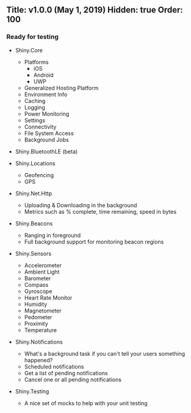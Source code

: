 Title: v1.0.0 (May 1, 2019)
Hidden: true
Order: 100
---

### Ready for testing
* Shiny.Core
    * Platforms
        * iOS
        * Android
        * UWP
    * Generalized Hosting Platform
    * Environment Info
    * Caching
    * Logging
    * Power Monitoring
    * Settings
    * Connectivity
    * File System Access
    * Background Jobs

* Shiny.BluetoothLE (beta)
* Shiny.Locations
    * Geofencing
    * GPS

* Shiny.Net.Http
    * Uploading & Downloading in the background
    * Metrics such as % complete, time remaining, speed in bytes

* Shiny.Beacons
    * Ranging in foreground 
    * Full background support for monitoring beacon regions

* Shiny.Sensors
    * Accelerometer
    * Ambient Light
    * Barometer
    * Compass
    * Gyroscope
    * Heart Rate Monitor
    * Humidity
    * Magnetometer
    * Pedometer
    * Proximity
    * Temperature

* Shiny.Notifications
    * What's a background task if you can't tell your users something happened?
    * Scheduled notifications
    * Get a list of pending notifications
    * Cancel one or all pending notifications


* Shiny.Testing
    * A nice set of mocks to help with your unit testing
